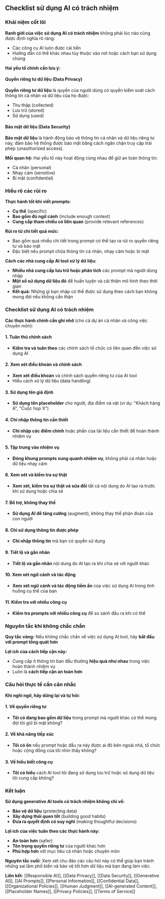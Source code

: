 ## Checklist sử dụng AI có trách nhiệm

### Khái niệm cốt lõi

**Ranh giới của việc sử dụng AI có trách nhiệm** không phải lúc nào cũng được định nghĩa rõ ràng:

- Các công cụ AI luôn được cải tiến
- Hướng dẫn có thể khác nhau tùy thuộc vào nơi hoặc cách bạn sử dụng chúng

**Hai yếu tố chính cần lưu ý:**

#### Quyền riêng tư dữ liệu (Data Privacy)

**Quyền riêng tư dữ liệu** là quyền của người dùng có quyền kiểm soát cách thông tin cá nhân và dữ liệu của họ được:

- Thu thập (collected)
- Lưu trữ (stored)
- Sử dụng (used)


#### Bảo mật dữ liệu (Data Security)

**Bảo mật dữ liệu** là hành động bảo vệ thông tin cá nhân và dữ liệu riêng tư này, đảm bảo hệ thống được bảo mật bằng cách ngăn chặn truy cập trái phép (unauthorized access).

**Mối quan hệ:** Hai yếu tố này hoạt động cùng nhau để giữ an toàn thông tin:

- Cá nhân (personal)
- Nhạy cảm (sensitive)
- Bí mật (confidential)


### Hiểu rõ các rủi ro

**Thực hành tốt khi viết prompts:**

- **Cụ thể** (specific)
- **Bao gồm đủ ngữ cảnh** (include enough context)
- **Cung cấp tham chiếu có liên quan** (provide relevant references)

**Rủi ro từ chi tiết quá mức:**

- Bao gồm quá nhiều chi tiết trong prompt có thể tạo ra rủi ro quyền riêng tư và bảo mật
- Đặc biệt nếu prompt chứa thông tin cá nhân, nhạy cảm hoặc bí mật

**Cách các nhà cung cấp AI tool xử lý dữ liệu:**

- **Nhiều nhà cung cấp lưu trữ hoặc phân tích** các prompt mà người dùng nhập
- **Một số sử dụng dữ liệu đó** để huấn luyện và cải thiện mô hình theo thời gian
- **Kết quả:** Những gì bạn nhập có thể được sử dụng theo cách bạn không mong đợi nếu không cẩn thận


### Checklist sử dụng AI có trách nhiệm

**Các thực hành chính cần ghi nhớ** (cho cả dự án cá nhân và công việc chuyên môn):

#### 1. Tuân thủ chính sách

- **Kiểm tra và tuân theo** các chính sách tổ chức có liên quan đến việc sử dụng AI


#### 2. Xem xét điều khoản và chính sách

- **Xem xét điều khoản** và chính sách quyền riêng tư của AI tool
- Hiểu cách xử lý dữ liệu (data handling)


#### 3. Sử dụng tên giả định

- **Sử dụng tên placeholder** cho người, địa điểm và vật (ví dụ: "Khách hàng A", "Cuộc họp X")


#### 4. Chỉ nhập thông tin cần thiết

- **Chỉ nhập các điểm chính** hoặc phần của tài liệu cần thiết để hoàn thành nhiệm vụ


#### 5. Tập trung vào nhiệm vụ

- **Đóng khung prompts xung quanh nhiệm vụ**, không phải cá nhân hoặc dữ liệu nhạy cảm


#### 6. Xem xét và kiểm tra sự thật

- **Xem xét, kiểm tra sự thật và sửa đổi** tất cả nội dung do AI tạo ra trước khi sử dụng hoặc chia sẻ


#### 7. Bổ trợ, không thay thế

- **Sử dụng AI để tăng cường** (augment), không thay thế phán đoán của con người


#### 8. Chỉ sử dụng thông tin được phép

- **Chỉ nhập thông tin** mà bạn có quyền sử dụng


#### 9. Tiết lộ và gắn nhãn

- **Tiết lộ và gắn nhãn** nội dung do AI tạo ra khi chia sẻ với người khác


#### 10. Xem xét ngữ cảnh và tác động

- **Xem xét ngữ cảnh và tác động tiềm ẩn** của việc sử dụng AI trong tình huống cụ thể của bạn


#### 11. Kiểm tra với nhiều công cụ

- **Kiểm tra prompts với nhiều công cụ** để so sánh đầu ra khi có thể


### Nguyên tắc khi không chắc chắn

**Quy tắc vàng:** Nếu không chắc chắn về việc sử dụng AI tool, hãy **bắt đầu với prompt tổng quát hơn**

**Lợi ích của cách tiếp cận này:**

- Cung cấp ít thông tin ban đầu thường **hiệu quả như nhau** trong việc hoàn thành nhiệm vụ
- Luôn là **cách tiếp cận an toàn hơn**


### Câu hỏi thực tế cần cân nhắc

**Khi nghi ngờ, hãy dừng lại và tự hỏi:**

#### 1. Về quyền riêng tư

- **Tôi có đang bao gồm dữ liệu** trong prompt mà người khác có thể mong đợi tôi giữ bí mật không?


#### 2. Về khả năng tiếp xúc

- **Tôi có ổn** nếu prompt hoặc đầu ra này được ai đó bên ngoài nhà, tổ chức hoặc cộng đồng của tôi nhìn thấy không?


#### 3. Về hiểu biết công cụ

- **Tôi có hiểu** cách AI tool tôi đang sử dụng lưu trữ hoặc sử dụng dữ liệu tôi cung cấp không?


### Kết luận

**Sử dụng generative AI tools có trách nhiệm không chỉ về:**

- **Bảo vệ dữ liệu** (protecting data)
- **Xây dựng thói quen tốt** (building good habits)
- **Đưa ra quyết định có suy nghĩ** (making thoughtful decisions)

**Lợi ích của việc tuân theo các thực hành này:**

- **An toàn hơn** (safer)
- **Tôn trọng quyền riêng tư** của người khác hơn
- **Phù hợp hơn** với mục tiêu cá nhân hoặc chuyên môn

**Nguyên tắc cuối:** Xem xét chu đáo các câu hỏi này có thể giúp bạn tránh những sai lầm phổ biến và bảo vệ tốt hơn dữ liệu mà bạn đang làm việc.

**Liên kết:** [[Responsible AI]], [[Data Privacy]], [[Data Security]], [[Generative AI]], [[AI Prompts]], [[Personal Information]], [[Confidential Data]], [[Organizational Policies]], [[Human Judgment]], [[AI-generated Content]], [[Placeholder Names]], [[Privacy Policies]], [[Terms of Service]]

